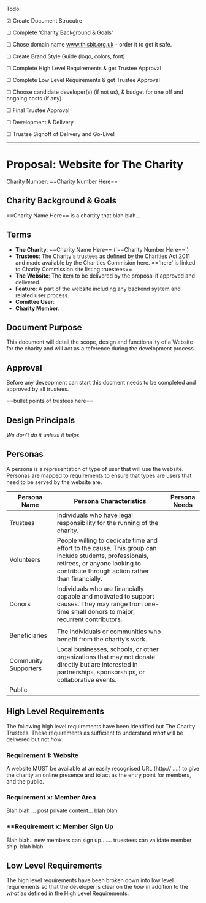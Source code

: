 Todo:

☑ Create Document Strucutre

☐ Complete 'Charity Background & Goals'

☐ Chose domain name www.thisbit.org.uk - order it to get it safe.

☐ Create Brand Style Guide (logo, colors, font)

☐ Complete High Level Requirements & get Trustee Approval

☐ Complete Low Level Requirements  & get Trustee Approval

☐ Choose candidate developer(s) (if not us), & budget for one off and ongoing costs (if any).

☐ Final Trustee Approval 

☐ Development & Delivery

☐ Trustee Signoff of Delivery and Go-Live!



------------




# Proposal: Website for The Charity

Charity Number: ==Charity Number Here==



## Charity Background & Goals

==Charity Name Here== is a chartity that blah blah...



## Terms

- **The Charity**: ==Charity Name Here== ('==Charity Number Here==')
- **Trustees**: The Charity's trustees as defined by the Charities Act 2011 and made available by the Charities Commision here. =='here' is linked to Charity Commission site listing truestees==
- **The Website**: The item to be delivered by the proposal if approved and delivered.
- **Feature**: A part of the website including any backend system and related user process.
- **Comittee User**:
- **Charity Member**:





## Document Purpose

This document will detail the scope, design and functionality of a Website for the charity and will act as a reference during the development process.

## Approval

Before any deveopment can start this docment needs to be completed and approved by all trustees.

==bullet points of trustees here==

## Design Principals

*We don't do it unless it helps*



## Personas

A persona is a representation of type of user that will use the website. Personas are mapped to requirements to ensure that types are users that need to be served by the website are.



| Persona Name         | Persona Characteristics                                      | Persona Needs |
| -------------------- | ------------------------------------------------------------ | ------------- |
| Trustees             | Individuals who have legal responsibility for the running of the charity. |               |
| Volunteers           | People willing to dedicate time and effort to the cause. This group can include students, professionals, retirees, or anyone looking to contribute through action rather than financially. |               |
| Donors               | Individuals who are financially capable and motivated to support causes. They may range from one-time small donors to major, recurrent contributors. |               |
|                      |                                                              |               |
| Beneficiaries        | The individuals or communities who benefit from the charity’s work. |               |
| Community Supporters | Local businesses, schools, or other organizations that may not donate directly but are interested in partnerships, sponsorships, or collaborative events. |               |
| Public               |                                                              |               |



## High Level Requirements


The following high level requirements have been identified but The Charity Trustees. These requirements as sufficient to understand *what* will be delivered but not *how*. 

### Requirement 1: Website

A website MUST be available at an easily recognised URL (http:// ....) to give the charity an online presence and to act as the entry point for members, and the public.

### **Requirement x: Member Area**

Blah blah ... post private content... blah blah

### **Requirement x: Member Sign Up

Blah blah.. new members can sign up.. .... truestees can validate member ship. blah blah

## Low Level Requirements

The high level requirements have been broken down into low level requirements so that the developer is clear on the *how* in addition to the *what* as defined in the High Level Requirements.




